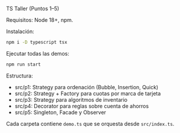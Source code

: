 TS Taller (Puntos 1–5)

Requisitos: Node 18+, npm.

Instalación:

```bash
npm i -D typescript tsx
```

Ejecutar todas las demos:

```bash
npm run start
```

Estructura:

- src/p1: Strategy para ordenación (Bubble, Insertion, Quick)
- src/p2: Strategy + Factory para cuotas por marca de tarjeta
- src/p3: Strategy para algoritmos de inventario
- src/p4: Decorator para reglas sobre cuenta de ahorros
- src/p5: Singleton, Facade y Observer

Cada carpeta contiene `demo.ts` que se orquesta desde `src/index.ts`.


